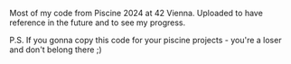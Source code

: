 Most of my code from Piscine 2024 at 42 Vienna. 
Uploaded to have reference in the future and to see my progress.

P.S. If you gonna copy this code for your piscine projects - you're a loser and don't belong there ;)
